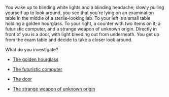 You wake up to blinding white lights and a blinding headache; slowly pulling yourself up to look around, you see that you're lying on an examination table in the middle of a sterile-looking lab. To your left is a small table holding a golden hourglass. To your right, a counter with two items on it; a futuristic computer, and a strange weapon of unknown origin. Directly in front of you is a door, with light bleeding out from underneath. You get up from the exam table and decide to take a closer look around.

What do you investigate?

- [The golden hourglass](golden-hourglass.md)

- [The futuristic computer](computer.md)

- [The door](the-door.md)

- [The strange weapon of unknown origin](weapon.md)